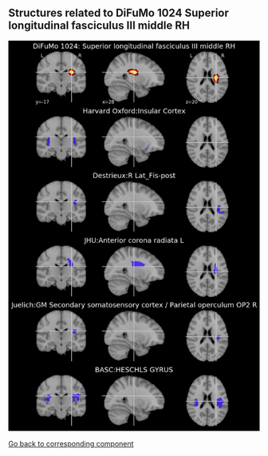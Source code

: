 


## Structures related to DiFuMo 1024 Superior longitudinal fasciculus III middle RH

![816](816.jpg "Structures related to DiFuMo 1024 Superior longitudinal fasciculus III middle RH")

[Go back to corresponding component](https://parietal-inria.github.io/DiFuMo/1024/html/816.html)